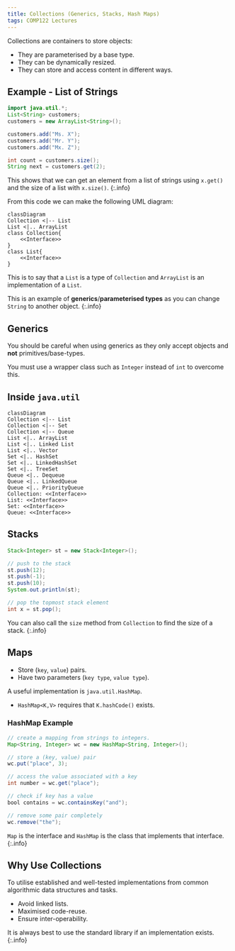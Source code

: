 ```yaml
---
title: Collections (Generics, Stacks, Hash Maps)
tags: COMP122 Lectures
---
```

Collections are containers to store objects:

* They are parameterised by a base type.
* They can be dynamically resized.
* They can store and access content in different ways.

## Example - List of Strings

```java
import java.util.*;
List<String> customers;
customers = new ArrayList<String>();

customers.add("Ms. X");
customers.add("Mr. Y");
customers.add("Mx. Z");

int count = customers.size();
String next = customers.get(2);
```

This shows that we can get an element from a list of strings using `x.get()` and the size of a list with `x.size()`.
{:.info}

From this code we can make the following UML diagram:

```mermaid
classDiagram
Collection <|-- List
List <|.. ArrayList
class Collection{
    <<Interface>>
}
class List{
    <<Interface>>
}
```

This is to say that a `List` is a type of `Collection` and `ArrayList` is an implementation of a `List`.

This is an example of **generics**/**parameterised types** as you can change `String` to another object.
{:.info}

## Generics
You should be careful when using generics as they only accept objects and **not** primitives/base-types. 

You must use a wrapper class such as `Integer` instead of `int` to overcome this.

## Inside `java.util`

```mermaid
classDiagram
Collection <|-- List
Collection <|-- Set
Collection <|-- Queue
List <|.. ArrayList
List <|.. Linked List
List <|.. Vector
Set <|.. HashSet
Set <|.. LinkedHashSet
Set <|.. TreeSet
Queue <|.. Dequeue
Queue <|.. LinkedQueue
Queue <|.. PriorityQueue
Collection: <<Interface>>
List: <<Interface>>
Set: <<Interface>>
Queue: <<Interface>>
```

## Stacks

```java
Stack<Integer> st = new Stack<Integer>();

// push to the stack
st.push(12);
st.push(-1);
st.push(10);
System.out.println(st);

// pop the topmost stack element
int x = st.pop();
```

You can also call the `size` method from `Collection` to find the size of a stack.
{:.info}

## Maps

* Store (`key`, `value`) pairs.
* Have two parameters (`key type`, `value type`).

A useful implementation is `java.util.HashMap`.

* `HashMap<K,V>` requires that `K.hashCode()` exists.

### HashMap Example

```java
// create a mapping from strings to integers.
Map<String, Integer> wc = new HashMap<String, Integer>();

// store a (key, value) pair
wc.put("place", 3);

// access the value associated with a key
int number = wc.get("place");

// check if key has a value
bool contains = wc.containsKey("and");

// remove some pair completely
wc.remove("the");
```

`Map` is the interface and `HashMap` is the class that implements that interface.
{:.info}

## Why Use Collections
To utilise established and well-tested implementations from common algorithmic data structures and tasks.

* Avoid linked lists.
* Maximised code-reuse.
* Ensure inter-operability.

It is always best to use the standard library if an implementation exists.
{:.info}